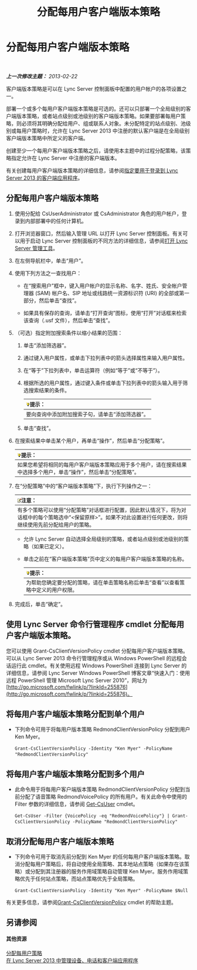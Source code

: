 ﻿---
title: 分配每用户客户端版本策略
TOCTitle: 分配每用户客户端版本策略
ms:assetid: f7e8ba2f-62dc-4e7d-8b63-682986f10240
ms:mtpsurl: https://technet.microsoft.com/zh-cn/library/Gg182607(v=OCS.15)
ms:contentKeyID: 49314786
ms.date: 05/19/2016
mtps_version: v=OCS.15
ms.translationtype: HT
---

# 分配每用户客户端版本策略

 

_**上一次修改主题：** 2013-02-22_

客户端版本策略是可以在 Lync Server 控制面板中配置的用户帐户的各项设置之一。

部署一个或多个每用户客户端版本策略是可选的。还可以只部署一个全局级别的客户端版本策略，或者站点级别或池级别的客户端版本策略。如果要部署每用户策略，则必须将其明确分配给用户、组或联系人对象。未分配特定的站点级别、池级别或每用户策略时，允许在 Lync Server 2013 中注册的默认客户端是在全局级别客户端版本策略中所定义的客户端。

创建至少一个每用户客户端版本策略之后，请使用本主题中的过程分配策略，该策略指定允许在 Lync Server 中注册的客户端版本。

有关创建每用户客户端版本策略的详细信息，请参阅[指定要用于登录到 Lync Server 2013 的客户端应用程序](lync-server-2013-specifying-the-client-applications-that-can-be-used-to-log-on-to-lync-server-2013.md)。

## 分配每用户客户端版本策略

1.  使用分配给 CsUserAdministrator 或 CsAdministrator 角色的用户帐户，登录到内部部署中的任何计算机。

2.  打开浏览器窗口，然后输入管理 URL 以打开 Lync Server 控制面板。有关可以用于启动 Lync Server 控制面板的不同方法的详细信息，请参阅[打开 Lync Server 管理工具](lync-server-2013-open-lync-server-administrative-tools.md)。

3.  在左侧导航栏中，单击“用户”。

4.  使用下列方法之一查找用户：
    
      - 在“搜索用户”框中，键入用户帐户的显示名称、名字、姓氏、安全帐户管理器 (SAM) 帐户名、SIP 地址或线路统一资源标识符 (URI) 的全部或第一部分，然后单击“查找”。
    
      - 如果具有保存的查询，请单击“打开查询”图标，使用“打开”对话框来检索该查询（.usf 文件），然后单击“查找”。

5.  （可选）指定附加搜索条件以缩小结果的范围：
    
    1.  单击“添加筛选器”。
    
    2.  通过键入用户属性，或单击下拉列表中的箭头选择属性来输入用户属性。
    
    3.  在“等于”下拉列表中，单击运算符（例如“等于”或“不等于”）。
    
    4.  根据所选的用户属性，通过键入条件或单击下拉列表中的箭头输入用于筛选搜索结果的条件。
        
        <table>
        <thead>
        <tr class="header">
        <th><img src="images/Gg398094.tip(OCS.15).gif" title="tip" alt="tip" />提示：</th>
        </tr>
        </thead>
        <tbody>
        <tr class="odd">
        <td>要向查询中添加附加搜索子句，请单击“添加筛选器”。</td>
        </tr>
        </tbody>
        </table>
    
    5.  单击“查找”。

6.  在搜索结果中单击某个用户，再单击“操作”，然后单击“分配策略”。
    
    <table>
    <thead>
    <tr class="header">
    <th><img src="images/Gg398094.tip(OCS.15).gif" title="tip" alt="tip" />提示：</th>
    </tr>
    </thead>
    <tbody>
    <tr class="odd">
    <td>如果您希望将相同的每用户客户端版本策略应用于多个用户，请在搜索结果中选择多个用户，单击“操作”，然后单击“分配策略”。</td>
    </tr>
    </tbody>
    </table>


7.  在“分配策略”中的“客户端版本策略”下，执行下列操作之一：
    
    <table>
    <thead>
    <tr class="header">
    <th><img src="images/Dn783119.note(OCS.15).gif" title="note" alt="note" />注意：</th>
    </tr>
    </thead>
    <tbody>
    <tr class="odd">
    <td>有多个策略可以使用“分配策略”对话框进行配置，因此默认情况下，将为对话框中的每个策略选中“&lt;保留原样&gt;”。如果不对此设置进行任何更改，则将继续使用先前分配给用户的策略。</td>
    </tr>
    </tbody>
    </table>
    
      - 允许 Lync Server 自动选择全局级别的策略，或者站点级别或池级别的策略（如果已定义）。
    
      - 单击之前在“客户端版本策略”页中定义的每用户客户端版本策略的名称。
        
        <table>
        <thead>
        <tr class="header">
        <th><img src="images/Gg398094.tip(OCS.15).gif" title="tip" alt="tip" />提示：</th>
        </tr>
        </thead>
        <tbody>
        <tr class="odd">
        <td>为帮助您确定要分配的策略，请在单击策略名称后单击“查看”以查看策略中定义的用户权限。</td>
        </tr>
        </tbody>
        </table>


8.  完成后，单击“确定”。

## 使用 Lync Server 命令行管理程序 cmdlet 分配每用户客户端版本策略。

您可以使用 Grant-CsClientVersionPolicy cmdlet 分配每用户客户端版本策略。可以从 Lync Server 2013 命令行管理程序或从 Windows PowerShell 的远程会话运行此 cmdlet。有关使用远程 Windows PowerShell 连接到 Lync Server 的详细信息，请参阅 Lync Server Windows PowerShell 博客文章“快速入门：使用远程 PowerShell 管理 Microsoft Lync Server 2010”，网址为 [http://go.microsoft.com/fwlink/p/?linkId=255876](http://go.microsoft.com/fwlink/p/?linkid=255876)。

## 将每用户客户端版本策略分配到单个用户

  - 下列命令可用于将每用户版本策略 RedmondClientVersionPolicy 分配到用户 Ken Myer。
    
        Grant-CsClientVersionPolicy -Identity "Ken Myer" -PolicyName "RedmondClientVersionPolicy"

## 将每用户客户端版本策略分配到多个用户

  - 此命令用于将每用户客户端版本策略 RedmondClientVersionPolicy 分配到当前分配了语音策略 RedmondVoicePolicy 的所有用户。有关此命令中使用的 Filter 参数的详细信息，请参阅 [Get-CsUser](get-csuser.md) cmdlet。
    
        Get-CsUser -Filter {VoicePolicy -eq "RedmondVoicePolicy"} | Grant-CsClientVersionPolicy -PolicyName "RedmondClientVersionPolicy"

## 取消分配每用户客户端版本策略

  - 下列命令可用于取消先前分配到 Ken Myer 的任何每用户客户端版本策略。取消分配每用户策略后，将自动使用全局策略、其本地站点策略（如果存在该策略）或分配到其注册器的服务作用域策略自动管理 Ken Myer。服务作用域策略优先于任何站点策略，而站点策略优先于全局策略。
    
        Grant-CsClientVersionPolicy -Identity "Ken Myer" -PolicyName $Null

有关更多信息，请参阅[Grant-CsClientVersionPolicy](grant-csclientversionpolicy.md) cmdlet 的帮助主题。

## 另请参阅

#### 其他资源

[分配每用户策略](lync-server-2013-assigning-per-user-policies.md)  
[在 Lync Server 2013 中管理设备、电话和客户端应用程序](lync-server-2013-managing-devices-phones-and-client-applications.md)

